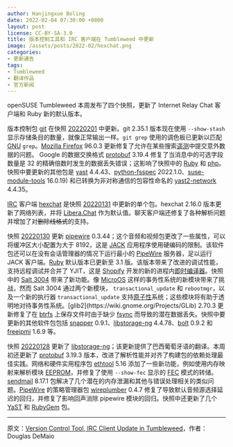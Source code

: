 ```yaml
---
author: Hanjingxue Boling
date: 2022-02-04 07:30:00 +0800
layout: post
license: CC-BY-SA-3.0
title: 版本控制工具和 IRC 客户端在 Tumbleweed 中更新
image: /assets/posts/2022-02/hexchat.png
categories:
- 更新通告
tags:
- Tumbleweed
- 翻译作品
- 官方新闻
---
```


openSUSE Tumbleweed 本周发布了四个快照，更新了 Internet Relay Chat 客户端和 Ruby 新的默认版本。

版本控制包 [git](https://github.com/git) 在快照 [20220201](https://lists.opensuse.org/archives/list/factory@lists.opensuse.org/thread/YWNQRTG5H47AML2HJKKIBFE7ML44YRUE/) 中更新。git 2.35.1 版本现在使用 `--show-stash` 显示存储条目的数量，就像正常输出一样。`git grep` 使用的调色板已更新以匹配 [GNU](https://www.gnu.org/) `grep`。[Mozilla Firefox](https://www.mozilla.org/) 96.0.3 更新修复了允许在某些搜索[遥测](https://en.wikipedia.org/wiki/Telemetry)中提交意外数据的问题。 Google 的数据交换格式 [protobuf](https://developers.google.com/protocol-buffers/) 3.19.4 修复了当消息中的可选字段数量是 32 的精确倍数时发生的数据丢失错误；这影响了快照中的 [Ruby](https://www.ruby-lang.org/en/) 和 [php](https://www.php.net/)。快照中要更新的其他包是 [yast](https://yast.opensuse.org/) 4.4.43、[python-fsspec](https://pypi.org/project/fsspec/) 2022.1.0、[suse-module-tools](https://github.com/openSUSE/suse-module-tools) 16.0.19) 和已转换为非对称通信的包容性命名的 [yast2-network](https://github.com/yast/yast-network) 4.4.35。

[IRC](https://en.wikipedia.org/wiki/Internet_Relay_Chat) 客户端 [hexchat](https://github.com/hexchat/hexchat) 是快照 [20220131](https://lists.opensuse.org/archives/list/factory@lists.opensuse.org/thread/65GJNT2PZQPBH5XPITG6O6W4TH2KRXFC/) 中更新的单个包。hexchat 2.16.0 版本更新了网络列表，并将 [Libera.Chat](https://libera.chat/) 作为默认值。聊天客户端还修复了各种解析问题并增加了对~~删除线格式~~的支持。

快照 [20220130](https://lists.opensuse.org/archives/list/factory@lists.opensuse.org/thread/HRHXQPD2YDB63GUHTJNKWEXRESZ7QRJW/) 更新 [pipewire](https://pipewire.org/) 0.3.44；这个音频和视频包更改了一些属性，可以将缓冲区大小配置为大于 8192，这是 [JACK](https://jackaudio.org/) 应用程序使用硬编码的限制。该软件包还可以在没有会话管理器的情况下运行最小的 [PipeWire](https://pipewire.org/) 服务器，足以运行 JACK 客户端。[Ruby](https://www.ruby-lang.org/en/) 默认版本已更新至 3.1 版。该版本带来了改进的调试性能，支持远程调试并合并了 YJIT，这是 [Shopify](https://www.shopify.com/) 开发的新的进程内[即时编译器](https://en.wikipedia.org/wiki/Just-in-time_compilation)。快照中的 [Salt 3004](https://docs.saltproject.io/en/master/topics/releases/3004.html) 带来了新功能。像 [MicroOS](https://microos.opensuse.org/) 这样的事务性系统的新模块带来了挑战，然而 Salt 3004 通过两个新模块， `transactional_update` 和 `rebootmgr`，以及一个新的执行器 `transactional_update` 支持[原子性](https://en.wikipedia.org/wiki/Atomicity_(database_systems))系统；这些模块将有助于透明地对待事务性系统。[glib2](https://wiki.gnome.org/Projects/GLib) 2.70.3 更新修复了在 [btrfs](https://btrfs.wiki.kernel.org/index.php/Main_Page) 上保存文件时由于缺少 [fsync](https://man7.org/linux/man-pages/man2/fdatasync.2.html) 而导致的潜在数据丢失。快照中要更新的其他软件包包括 [snapper](http://snapper.io/) 0.9.1、[libstorage-ng](https://github.com/openSUSE/libstorage-ng) 4.4.78、[bolt](https://gitlab.freedesktop.org/bolt/bolt) 0.9.2 和 [freeipmi](https://www.gnu.org/software/freeipmi/) 1.6.9 等。

快照 [20220128](https://lists.opensuse.org/archives/list/factory@lists.opensuse.org/thread/WUETGRQZC6LW4NZZU2IM3IUL5WI5HS4I/) 更新了 [libstorage-ng](https://github.com/openSUSE/libstorage-ng)；该更新提供了巴西葡萄牙语的翻译。本周初还更新了 [protobuf](https://developers.google.com/protocol-buffers/) 3.19.3 版本，改进了解析性能并对齐了构建包的依赖处理最佳实践。网络和硬件实用程序包 [ethtool](https://mirrors.edge.kernel.org/pub/software/network/ethtool/) 5.16 添加了一些新功能，例如使用内存映射来解析模块 [EEPROM](https://en.wikipedia.org/wiki/EEPROM)，并修复了使用 `--show-fec` 显示的 [FEC](https://en.wikipedia.org/wiki/Error_correction_code#Forward_error_correction) 模式的转储。[sendmail](https://www.proofpoint.com/us/products/email-protection/open-source-email-solution) 8.17.1 包解决了几个潜在的内存泄漏和其他与错误处理相关的类似问题。[PipeWire](https://pipewire.org/) 的策略管理器包 [wireplumber](https://pipewire.pages.freedesktop.org/wireplumber/) 0.4.7 修复了导致默认音频源选择延迟的回归，并修复了影响回声消除 pipewire 模块的回归。快照中还更新了几个 [YaST](https://yast.opensuse.org/) 和 [RubyGem](https://rubygems.org/) 包。

------

原文：[Version Control Tool, IRC Client Update in Tumbleweed](https://news.opensuse.org/2022/02/04/vc-tool-irc-client-update-in-tw/)，作者：Douglas DeMaio

